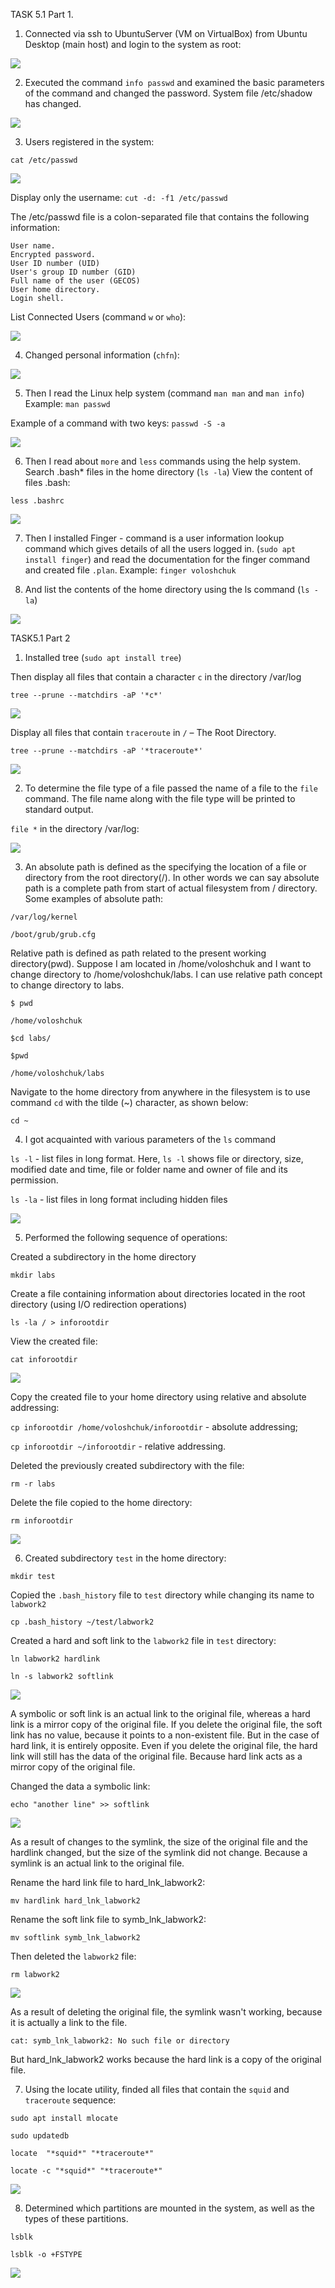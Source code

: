 TASK 5.1 Part 1.

1. Connected via ssh to UbuntuServer (VM on VirtualBox) from Ubuntu Desktop (main host) and login to the system as root:

![](images/scr1.png)

2. Executed the command `info passwd` and examined the basic parameters of the command and changed the password. System file /etc/shadow has changed.

![](images/scr2.png)

3. Users registered in the system:

`cat /etc/passwd`

![](images/scr3.png)

Display only the username: `cut -d: -f1 /etc/passwd`

The /etc/passwd file is a colon-separated file that contains the following information:

    User name.
    Encrypted password.
    User ID number (UID)
    User's group ID number (GID)
    Full name of the user (GECOS)
    User home directory.
    Login shell.

List Connected Users (command `w` or `who`):
 
![](images/scr4.png)

4. Changed personal information (`chfn`):

![](images/scr5.png)

5. Then I read the Linux help system (command `man man` and `man info`) Example: `man passwd`

Example of a command with two keys: `passwd -S -a`

![](images/scr6.png)

6. Then I read about `more` and `less` commands using the help system. Search .bash* files in the home directory (`ls -la`) View the content of files .bash:

`less .bashrc`

![](images/scr7.png)

7. Then I installed Finger - command is a user information lookup command which gives details of all the users logged in. (`sudo apt install finger`) and read the documentation for the finger command and created file `.plan`.  Example: `finger voloshchuk`

8. And list the contents of the home directory using the ls command (`ls -la`)

![](images/scr8.png)


TASK5.1 Part 2

1. Installed tree (`sudo apt install tree`)

Then display all files that contain a character `c` in the directory /var/log

`tree --prune --matchdirs -aP '*c*'`

![](images/scr9.png)

Display all files that contain  `traceroute` in `/` – The Root Directory.

`tree --prune --matchdirs -aP '*traceroute*'`

![](images/scr10.png)

2. To determine the file type of a file passed the name of a file to the `file` command. The file name along with the file type will be printed to standard output.

`file *` in the directory /var/log:

![](images/scr11.png)

3. An absolute path is defined as the specifying the location of a file or directory from the root directory(/). In other words we can say absolute path is a complete path from start of actual filesystem from / directory.
Some examples of absolute path:

`/var/log/kernel`

`/boot/grub/grub.cfg`

Relative path is defined as path related to the present working directory(pwd). Suppose I am located in /home/voloshchuk and I want to change directory to /home/voloshchuk/labs. I can use relative path concept to change directory to labs.

`$ pwd`

`/home/voloshchuk`

`$cd labs/`

`$pwd`

`/home/voloshchuk/labs`


Navigate to the home directory from anywhere in the filesystem is to use command `cd` with the tilde (~) character, as shown below:

`cd ~`

4. I got acquainted with various parameters of the `ls` command

`ls -l` - list files in long format. Here, `ls -l` shows file or directory, size, modified date and time, file or folder name and owner of file and its permission.

`ls -la` - list files in long format including hidden files

![](images/scr12.png)

5. Performed the following sequence of operations:

Created a subdirectory in the home directory

`mkdir labs`

Create a file containing information about directories
located in the root directory (using I/O redirection operations)

`ls -la / > inforootdir`

View the created file:

`cat inforootdir`

![](images/scr13.png)

Copy the created file to your home directory using relative and absolute addressing:

`cp inforootdir /home/voloshchuk/inforootdir` - absolute addressing;

`cp inforootdir ~/inforootdir` - relative addressing.

Deleted the previously created subdirectory with the file: 

`rm -r labs`

Delete the file copied to the home directory:

`rm inforootdir`

![](images/scr14.png)

6. Created subdirectory `test` in the home directory:

`mkdir test`

Copied the `.bash_history` file to `test` directory while changing its name to `labwork2`

`cp .bash_history ~/test/labwork2`

Created a hard and soft link to the `labwork2` file in `test` directory:

`ln labwork2 hardlink`

`ln -s labwork2 softlink`

![](images/scr16.png)

A symbolic or soft link is an actual link to the original file, whereas a hard link is a mirror copy of the original file. If you delete the original file, the soft link has no value, because it points to a non-existent file. But in the case of hard link, it is entirely opposite. Even if you delete the original file, the hard link will still has the data of the original file. Because hard link acts as a mirror copy of the original file.

Changed the data a symbolic link:

`echo "another line" >> softlink`

![](images/scr15.png)

As a result of changes to the symlink, the size of the original file and the hardlink changed, but the size of the symlink did not change. Because a symlink is an actual link to the original file.

Rename the hard link file to hard_lnk_labwork2:

`mv hardlink hard_lnk_labwork2`

Rename the soft link file to symb_lnk_labwork2:

`mv softlink symb_lnk_labwork2`

Then deleted the `labwork2` file:

`rm labwork2`

![](images/scr17.png)

As a result of deleting the original file, the symlink wasn't working, because it is actually a link to the file.

`cat: symb_lnk_labwork2: No such file or directory`

But hard_lnk_labwork2 works because the hard link is a copy of the original file.

7. Using the locate utility, finded all files that contain the `squid` and `traceroute` sequence:

`sudo apt install mlocate`

`sudo updatedb`

`locate  "*squid*" "*traceroute*"`

`locate -c "*squid*" "*traceroute*"`

![](images/scr18.png)


8. Determined which partitions are mounted in the system, as well as the types of these partitions.

`lsblk`

`lsblk -o +FSTYPE`

![](images/scr19.png)
 
